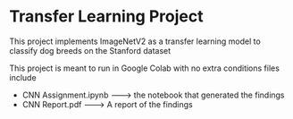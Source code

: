 # Transfer Learning Project

This project implements ImageNetV2 as a transfer learning model to classify dog breeds on the Stanford dataset

This project is meant to run in Google Colab with no extra conditions files include

- CNN Assignment.ipynb   ---> the notebook that generated the findings
- CNN Report.pdf   ---> A report of the findings